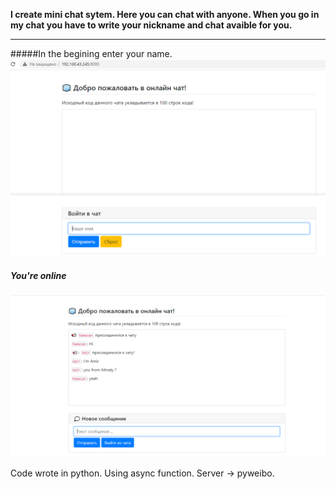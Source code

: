 __I create mini chat sytem. Here you can chat with anyone. When you go in my chat you have to write your nickname and chat avaible for you.__
***
#####In the begining enter your name.
![screen](img/%D0%A1%D0%BD%D0%B8%D0%BC%D0%BE%D0%BA%20%D1%8D%D0%BA%D1%80%D0%B0%D0%BD%D0%B0%202023-06-09%20143531.png)
##### You're online 
![screen](img/%D0%A1%D0%BD%D0%B8%D0%BC%D0%BE%D0%BA%20%D1%8D%D0%BA%D1%80%D0%B0%D0%BD%D0%B0%202023-06-09%20143441.png)

Code wrote in python. Using async function. Server -> pyweibo.